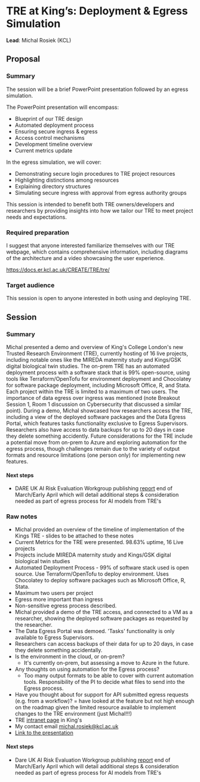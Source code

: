 # TRE at King’s: Deployment & Egress Simulation

**Lead**: Michal Rosiek (KCL)

## Proposal

### Summary

The session will be a brief PowerPoint presentation followed by an egress simulation.

The PowerPoint presentation will encompass:

- Blueprint of our TRE design
- Automated deployment process
- Ensuring secure ingress & egress
- Access control mechanisms
- Development timeline overview
- Current metrics update

In the egress simulation, we will cover:

- Demonstrating secure login procedures to TRE project resources
- Highlighting distinctions among resources
- Explaining directory structures
- Simulating secure ingress with approval from egress authority groups

This session is intended to benefit both TRE owners/developers and researchers by providing insights into how we tailor our TRE to meet project needs and expectations.

### Required preparation

I suggest that anyone interested familiarize themselves with our TRE webpage, which contains comprehensive information, including diagrams of the architecture and a video showcasing the user experience.

https://docs.er.kcl.ac.uk/CREATE/TRE/tre/

### Target audience

This session is open to anyone interested in both using and deploying TRE.

## Session

### Summary

Michal presented a demo and overview of King's College London's new Trusted Research Environment (TRE), currently hosting of 16 live projects, including notable ones like the MIREDA maternity study and Kings/GSK digital biological twin studies. The on-prem TRE has an automated deployment process with a software stack that is 99% open-source, using tools like Terraform/OpenTofu for environment deployment and Chocolatey for software package deployment, including Microsoft Office, R, and Stata. Each project within the TRE is limited to a maximum of two users. The importance of data egress over ingress was mentioned (note Breakout Session 1, Room 1 discussion on Cybersecurity that discussed a similar point). During a demo, Michal showcased how researchers access the TRE, including a view of the deployed software packages and the Data Egress Portal, which features tasks functionality exclusive to Egress Supervisors. Researchers also have access to data backups for up to 20 days in case they delete something accidently. Future considerations for the TRE include a potential move from on-prem to Azure and exploring automation for the egress process, though challenges remain due to the variety of output formats and resource limitations (one person only) for implementing new features.

#### Next steps

- DARE UK AI Risk Evaluation Workgroup publishing [report](https://dareuk.org.uk/dare-uk-community-working-groups/dare-uk-community-working-group-ai-risk-evaluation-working-group/#:~:text=AI%20Risk%20Evaluation%20Group&text=The%20AI%20Evaluation%20Working%20Group,of%20individuals%20within%20the%20data) end of March/Early April which will detail additional steps & consideration needed as part of egress process for AI models from TRE's 

### Raw notes

- Michal provided an overview of the timeline of implementation of the Kings TRE - slides to be attached to these notes
- Current Metrics for the TRE were presented. 98.63% uptime, 16 Live projects
- Projects include MIREDA maternity study and Kings/GSK digital biological twin studies
- Automated Deployment Process - 99% of software stack used is open source. Use Terraform/OpenTofu to deploy environment. Uses Chocolatey to deploy software packages such as Microsoft Office, R, Stata.
- Maximum two users per project
- Egress more important than ingress
- Non-sensitive egress process described.
- Michal provided a demo of the TRE access, and connected to a VM as a researcher, showing the deployed software packages as requested by the researcher.
- The Data Egress Portal was demoed. 'Tasks' functionality is only available to Egress Supervisors.
- Researchers can access backups of their data for up to 20 days, in case they delete something accidentally.
- Is the environment in the cloud, or on-prem?
    - It's currently on-prem, but assessing a move to Azure in the future.
- Any thoughts on using automation for the Egress process?
    - Too many output formats to be able to cover with current automation tools. Responsibility of the PI to decide what files to send into the Egress process.
- Have you thought about for support for API submitted egress requests (e.g. from a workflow)?
    = have looked at the feature but not high enough on the roadmap given the limited resource available to implement changes to the TRE environment (just Michal!!!)
- TRE [intranet page](https://docs.er.kcl.ac.uk/CREATE/TRE/tre/_) in King's 
- My contact email michal.rosiek@kcl.ac.uk
- [Link to the presentation](https://emckclac-my.sharepoint.com/:p:/g/personal/k2256745_kcl_ac_uk/ER_QyW2DfztKgDIP-_PUY80BJ_VtwgLs5uZghva1Z0IGPA?e=4X7I3H)

#### Next steps

- Dare UK AI Risk Evaluation Workgroup publishing [report](https://dareuk.org.uk/dare-uk-community-working-groups/dare-uk-community-working-group-ai-risk-evaluation-working-group/#:~:text=AI%20Risk%20Evaluation%20Group&text=The%20AI%20Evaluation%20Working%20Group,of%20individuals%20within%20the%20data) end of March/Early April which will detail additional steps & consideration needed as part of egress process for AI models from TRE's 